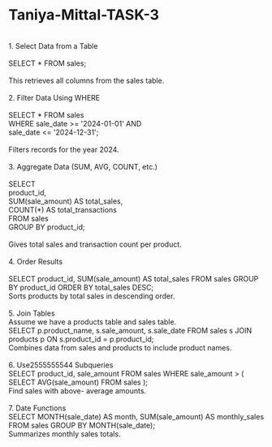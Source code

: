 # Taniya-Mittal-TASK-3
<br>
1. Select Data from a Table
<br>
<br>
SELECT * FROM sales;
<br>
<br>
This retrieves all columns from the sales table.
<br>
<br>
2. Filter Data Using WHERE
<br>
<br>
SELECT * FROM sales
<br>
WHERE sale_date >= '2024-01-01' AND
<br>
sale_date <= '2024-12-31';
  <br>
  <br>
Filters records for the year 2024.
<br>
<br>
3. Aggregate Data (SUM, AVG, COUNT, etc.)
<br>
  <br>
SELECT 
  <br>
    product_id,
  <br>
    SUM(sale_amount) AS total_sales,
  <br>
    COUNT(*) AS total_transactions
  <br>
FROM sales
  <br>
GROUP BY product_id;
  <br>
<br>
Gives total sales and transaction count per product.
<br>
<br>
4. Order Results
<br>
  <br>
SELECT product_id, SUM(sale_amount) AS total_sales
FROM sales
GROUP BY product_id
ORDER BY total_sales DESC;
<br>
Sorts products by total sales in descending order.
<br>
<br>
5. Join Tables
<br>
Assume we have a products table and sales table.
<br>
SELECT 
    p.product_name,
    s.sale_amount,
    s.sale_date
FROM sales s
JOIN products p ON s.product_id = p.product_id;
<br>
Combines data from sales and products to include product names.
<br>
<br>
6. Use2555555544 Subqueries
<br>
SELECT product_id, sale_amount
FROM sales
WHERE sale_amount > (
    SELECT AVG(sale_amount) FROM sales
);
<br>
Find sales with above- average amounts.
<br>
<br>
7. Date Functions
<br>
SELECT 
    MONTH(sale_date) AS month,
    SUM(sale_amount) AS monthly_sales
FROM sales
GROUP BY MONTH(sale_date);
<br>
Summarizes monthly sales totals.

